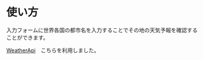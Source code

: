 # 使い方

入力フォームに世界各国の都市名を入力することでその地の天気予報を確認することができます。

[WeatherApi](https://www.weatherapi.com/)　こちらを利用しました。
